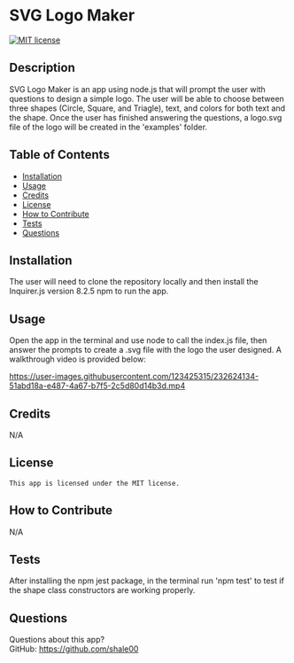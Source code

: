 # SVG Logo Maker

  [![MIT license](https://img.shields.io/badge/License-MIT-blue.svg)](https://lbesson.mit-license.org/)

  ## Description
  SVG Logo Maker is an app using node.js that will prompt the user with questions to design a simple logo. The user will be able to choose between three shapes (Circle, Square, and Triagle), text, and colors for both text and the shape. Once the user has finished answering the questions, a logo.svg file of the logo will be created in the 'examples' folder.
  ## Table of Contents
  * [Installation](#installation)
  * [Usage](#usage)
  * [Credits](#credits)
  * [License](#license)
  * [How to Contribute](#how-to-contribute)
  * [Tests](#tests)
  * [Questions](#questions)
  
  ## Installation
  The user will need to clone the repository locally and then install the Inquirer.js version 8.2.5 npm to run the app.

  ## Usage
  Open the app in the terminal and use node to call the index.js file, then answer the prompts to create a .svg file with the logo the user designed. A walkthrough video is provided below:
  


https://user-images.githubusercontent.com/123425315/232624134-51abd18a-e487-4a67-b7f5-2c5d80d14b3d.mp4


  ## Credits
  N/A

  ## License
    This app is licensed under the MIT license.

  ## How to Contribute
  N/A

  ## Tests
  After installing the npm jest package, in the terminal run 'npm test' to test if the shape class constructors are working properly.

  ## Questions
  Questions about this app?  
  GitHub: https://github.com/shale00  
